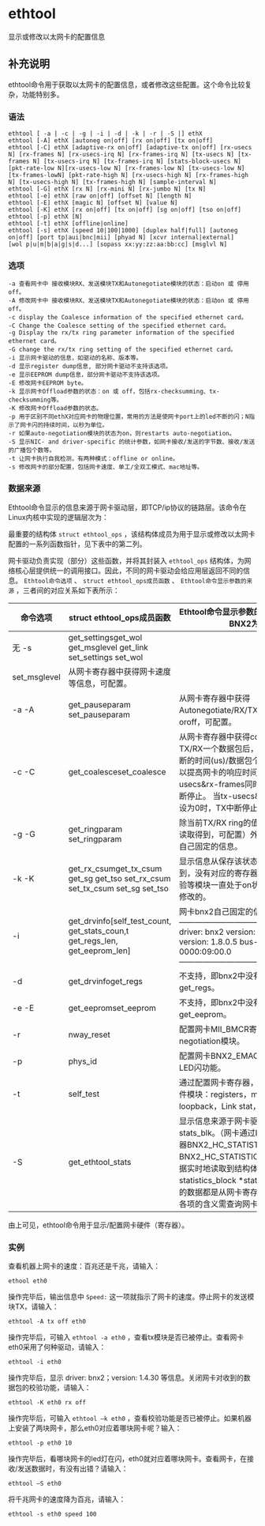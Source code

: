 #  ethtool

显示或修改以太网卡的配置信息

##  补充说明

ethtool命令用于获取以太网卡的配置信息，或者修改这些配置。这个命令比较复杂，功能特别多。

###  语法

    
    
    ethtool [ -a | -c | -g | -i | -d | -k | -r | -S |] ethX
    ethtool [-A] ethX [autoneg on|off] [rx on|off] [tx on|off]
    ethtool [-C] ethX [adaptive-rx on|off] [adaptive-tx on|off] [rx-usecs N] [rx-frames N] [rx-usecs-irq N] [rx-frames-irq N] [tx-usecs N] [tx-frames N] [tx-usecs-irq N] [tx-frames-irq N] [stats-block-usecs N][pkt-rate-low N][rx-usecs-low N] [rx-frames-low N] [tx-usecs-low N] [tx-frames-lowN] [pkt-rate-high N] [rx-usecs-high N] [rx-frames-high N] [tx-usecs-high N] [tx-frames-high N] [sample-interval N]
    ethtool [-G] ethX [rx N] [rx-mini N] [rx-jumbo N] [tx N]
    ethtool [-e] ethX [raw on|off] [offset N] [length N]
    ethtool [-E] ethX [magic N] [offset N] [value N]
    ethtool [-K] ethX [rx on|off] [tx on|off] [sg on|off] [tso on|off]
    ethtool [-p] ethX [N]
    ethtool [-t] ethX [offline|online]
    ethtool [-s] ethX [speed 10|100|1000] [duplex half|full] [autoneg on|off] [port tp|aui|bnc|mii] [phyad N] [xcvr internal|external]
    [wol p|u|m|b|a|g|s|d...] [sopass xx:yy:zz:aa:bb:cc] [msglvl N]
    

###  选项

    
    
    -a 查看网卡中 接收模块RX、发送模块TX和Autonegotiate模块的状态：启动on 或 停用off。
    -A 修改网卡中 接收模块RX、发送模块TX和Autonegotiate模块的状态：启动on 或 停用off。
    -c display the Coalesce information of the specified ethernet card。
    -C Change the Coalesce setting of the specified ethernet card。
    -g Display the rx/tx ring parameter information of the specified ethernet card。
    -G change the rx/tx ring setting of the specified ethernet card。
    -i 显示网卡驱动的信息，如驱动的名称、版本等。
    -d 显示register dump信息, 部分网卡驱动不支持该选项。
    -e 显示EEPROM dump信息，部分网卡驱动不支持该选项。
    -E 修改网卡EEPROM byte。
    -k 显示网卡Offload参数的状态：on 或 off，包括rx-checksumming、tx-checksumming等。
    -K 修改网卡Offload参数的状态。
    -p 用于区别不同ethX对应网卡的物理位置，常用的方法是使网卡port上的led不断的闪；N指示了网卡闪的持续时间，以秒为单位。
    -r 如果auto-negotiation模块的状态为on，则restarts auto-negotiation。
    -S 显示NIC- and driver-specific 的统计参数，如网卡接收/发送的字节数、接收/发送的广播包个数等。
    -t 让网卡执行自我检测，有两种模式：offline or online。
    -s 修改网卡的部分配置，包括网卡速度、单工/全双工模式、mac地址等。
    

###  数据来源

Ethtool命令显示的信息来源于网卡驱动层，即TCP/ip协议的链路层。该命令在Linux内核中实现的逻辑层次为：

最重要的结构体 ` struct ethtool_ops ` ，该结构体成员为用于显示或修改以太网卡配置的一系列函数指针，见下表中的第二列。

网卡驱动负责实现（部分）这些函数，并将其封装入 ` ethtool_ops `
结构体，为网络核心层提供统一的调用接口。因此，不同的网卡驱动会给应用层返回不同的信息。 ` Ethtool命令选项 ` 、 ` struct
ethtool_ops成员函数 ` 、 ` Ethtool命令显示参数的来源 ` ，三者间的对应关系如下表所示：

命令选项  |  struct ethtool_ops成员函数  |  Ethtool命令显示参数的来源（以网卡驱动BNX2为例）  
---|---|---  
无 -s  |  get_settingsget_wol get_msglevel get_link set_settings set_wol
set_msglevel  |  从网卡寄存器中获得网卡速度等信息，可配置。  
-a -A  |  get_pauseparam set_pauseparam  |  从网卡寄存器中获得Autonegotiate/RX/TX模块的状态：on oroff，可配置。   
-c -C  |  get_coalesceset_coalesce  |  从网卡寄存器中获得coalescing参数：TX/RX一个数据包后，推迟发生TX/RX中断的时间(us)/数据包个数。—减小该值可以提高网卡的响应时间。 当rx-usecs&rx-frames同时被设为0时，RX中断停止。 当tx-usecs&tx-frames同时被设为0时，TX中断停止。   
-g -G  |  get_ringparam set_ringparam  |  除当前TX/RX ring的值（从网卡寄存器中读取得到，可配置）外，其它为网卡bnx2自己固定的信息。   
-k -K  |  get_rx_csumget_tx_csum get_sg get_tso set_rx_csum set_tx_csum set_sg set_tso  |  显示信息从保存该状态的变量中读取得到，没有对应的寄存器。因此，TX/RX校验等模块一直处于on状态，实际上是无法修改的。   
-i  |  get_drvinfo[self_test_count, get_stats_coun,t get_regs_len, get_eeprom_len]  |  网卡bnx2自己固定的信息，如： ——————————————————– driver: bnx2 version: 1.4.30 firmware-version: 1.8.0.5 bus-info: 0000:09:00.0 ——————————————————–   
-d  |  get_drvinfoget_regs  |  不支持，即bnx2中没有实现函数get_regs。   
-e -E  |  get_eepromset_eeprom  |  不支持，即bnx2中没有实现函数get_eeprom。   
-r  |  nway_reset  |  配置网卡MII_BMCR寄存器，重启Auto negotiation模块。   
-p  |  phys_id  |  配置网卡BNX2_EMAC_LED寄存器，实现LED闪功能。   
-t  |  self_test  |  通过配置网卡寄存器，逐一测试网卡的硬件模块：registers，memory，loopback，Link stat，interrupt。   
-S  |  get_ethtool_stats  |  显示信息来源于网卡驱动中的结构体变量stats_blk。（网卡通过DMA方式，将寄存器BNX2_HC_STATISTICS _ADDR_L和BNX2_HC_STATISTICS_ADDR_H中的数据实时地读取到结构体变量struct statistics_block *stats_blk中。） —显示的数据都是从网卡寄存器中统计得到的，各项的含义需查询网卡（芯片）手册。   
  
由上可见，ethtool命令用于显示/配置网卡硬件（寄存器）。

###  实例

查看机器上网卡的速度：百兆还是千兆，请输入：

    
    
    ethool eth0
    

操作完毕后，输出信息中 ` Speed: ` 这一项就指示了网卡的速度。停止网卡的发送模块TX，请输入：

    
    
    ethtool -A tx off eth0
    

操作完毕后，可输入 ` ethtool -a eth0 ` ，查看tx模块是否已被停止。查看网卡eth0采用了何种驱动，请输入：

    
    
    ethtool -i eth0
    

操作完毕后，显示 driver: bnx2；version: 1.4.30 等信息。关闭网卡对收到的数据包的校验功能，请输入：

    
    
    ethtool -K eth0 rx off
    

操作完毕后，可输入 ` ethtool –k eth0 ` ，查看校验功能是否已被停止。如果机器上安装了两块网卡，那么eth0对应着哪块网卡呢？输入：

    
    
    ethtool -p eth0 10
    

操作完毕后，看哪块网卡的led灯在闪，eth0就对应着哪块网卡。查看网卡，在接收/发送数据时，有没有出错？请输入：

    
    
    ethtool –S eth0
    

将千兆网卡的速度降为百兆，请输入：

    
    
    ethtool -s eth0 speed 100
    

